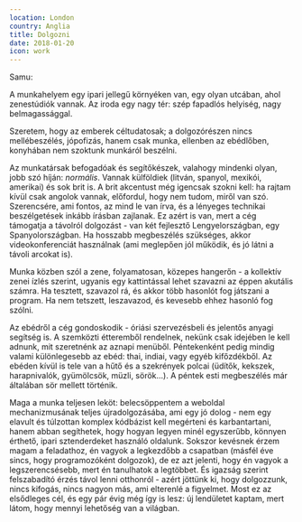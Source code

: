 ```yaml
---
location: London
country: Anglia
title: Dolgozni
date: 2018-01-20
icon: work
---
```


Samu:

A munkahelyem egy ipari jellegű környéken van, egy olyan utcában, ahol zenestúdiók vannak. Az iroda egy nagy tér: szép fapadlós helyiség, nagy belmagassággal.

Szeretem, hogy az emberek céltudatosak; a dolgozórészen nincs mellébeszélés, jópofizás, hanem csak munka, ellenben az ebédlőben, konyhában nem szoktunk munkáról beszélni.

Az munkatársak befogadóak és segítőkészek, valahogy mindenki olyan, jobb szó híján: *normális*. Vannak külföldiek (litván, spanyol, mexikói, amerikai) és sok brit is. A brit akcentust még igencsak szokni kell: ha rajtam kívül csak angolok vannak, előfordul, hogy nem tudom, miről van szó. Szerencsére, ami fontos, az mind le van írva, és a lényeges technikai beszélgetések inkább írásban zajlanak. Ez azért is van, mert a cég támogatja a távolról dolgozást - van két fejlesztő Lengyelországban, egy Spanyolországban. Ha hosszabb megbeszélés szükséges, akkor videokonferenciát használnak (ami meglepően jól működik, és jó látni a távoli arcokat is).

Munka közben szól a zene, folyamatosan, közepes hangerőn - a kollektív zenei ízlés szerint, ugyanis egy kattintással lehet szavazni az éppen akutális számra. Ha tesztett, szavazol rá, és akkor több hasonlót fog játszani a program. Ha nem tetszett, leszavazod, és kevesebb ehhez hasonló fog szólni.

Az ebédről a cég gondoskodik - óriási szervezésbeli és jelentős anyagi segítség is. A szemközti étteremből rendelnek, nekünk csak idejében le kell adnunk, mit szeretnénk az aznapi menüből. Péntekenként pedig mindig valami különlegesebb az ebéd: thai, indiai, vagy egyéb kifőzdékből. Az ebéden kívül is tele van a hűtő és a szekrények polcai (üdítők, kekszek, harapnivalók, gyümölcsök, müzli, sörök...). A péntek esti megbeszélés már általában sör mellett történik.

Maga a munka teljesen leköt: belecsöppentem a weboldal mechanizmusának teljes újradolgozásába, ami egy jó dolog - nem egy elavult és túlzottan komplex kódbázist kell megérteni és karbantartani, hanem abban segíthetek, hogy hogyan legyen minél egyszerűbb, könnyen érthető, ipari sztenderdeket használó oldalunk. Sokszor kevésnek érzem magam a feladathoz, én vagyok a legkezdőbb a csapatban (másfél éve sincs, hogy programozóként dolgozok), de ez azt jelenti, hogy én vagyok a legszerencsésebb, mert én tanulhatok a legtöbbet. És igazság szerint felszabadító érzés távol lenni otthonról - azért jöttünk ki, hogy dolgozzunk, nincs kifogás, nincs nagyon más, ami elterenlé a figyelmet. Most ez az elsődleges cél, és egy pár évig még így is lesz:  új lendületet kaptam, mert látom, hogy mennyi lehetőség van a világban.
